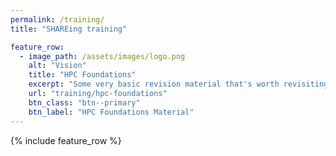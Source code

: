 ```yaml
---
permalink: /training/
title: "SHAREing training"

feature_row:
  - image_path: /assets/images/logo.png
    alt: "Vision"
    title: "HPC Foundations"
    excerpt: "Some very basic revision material that's worth revisiting before any assessment or benchmarking exercises. Made for newcomers without a background in HPC."
    url: "training/hpc-foundations"
    btn_class: "btn--primary"
    btn_label: "HPC Foundations Material"
---
```


{% include feature_row %}
